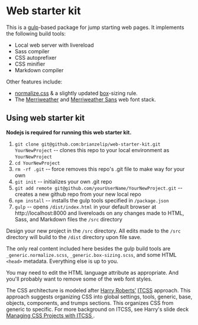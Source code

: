# Web starter kit

This is a [gulp](http://gulpjs.com)-based package for jump starting web pages. It implements the following build tools:
- Local web server with livereload
- Sass compiler
- CSS autoprefixer
- CSS minifier
- Markdown compiler

Other features include:
- [normalize.css](https://github.com/necolas/normalize.css) & a slightly updated [box](https://github.com/mrmrs/box)-sizing rule.
- The [Merriweather](http://www.google.com/fonts/specimen/Merriweather) and [Merriweather Sans](http://www.google.com/fonts/specimen/Merriweather+Sans) web font stack.


## Using web starter kit

**Nodejs is required for running this web starter kit.**

1. `git clone git@github.com:brianzelip/web-starter-kit.git YourNewProject` -- clones this repo to your local environment as `YourNewProject`
2. `cd YourNewProject`
3. `rm -rf .git` -- force removes this repo's .git file to make way for your own
4. `git init` -- initializes your own .git repo
5. `git add remote git@github.com/yourUserName/YourNewProject.git` -- creates a new github repo from your new local repo
6. `npm install` -- installs the gulp tools specified in `/package.json`
7. `gulp` -- opens `/dist/index.html` in your default browser at http://localhost:8000 and livereloads on any changes made to HTML, Sass, and Markdown files the `/src` directory

Design your new project in the `/src` directory. All edits made to the `/src` directory will build to the `/dist` directory upon file save.

The only real content included here besides the gulp build tools are `_generic.normalize.scss`, `_generic.box-sizing.scss`, and some HTML `<head>` metadata. Everything else is up to you.

You may need to edit the HTML language attribute as appropriate. And you'll probably want to remove some of the web font styles.

The CSS architecture is modeled after [Harry Roberts'](http://csswizardry.com) [ITCSS](http://itcss.io) approach. This approach suggests organizing CSS into global settings, tools, generic, base, objects, components, and trumps sections. This organizes CSS from generic to specific. For more background on ITCSS, see Harry's slide deck [Managing CSS Projects with ITCSS ](https://speakerdeck.com/dafed/managing-css-projects-with-itcss).